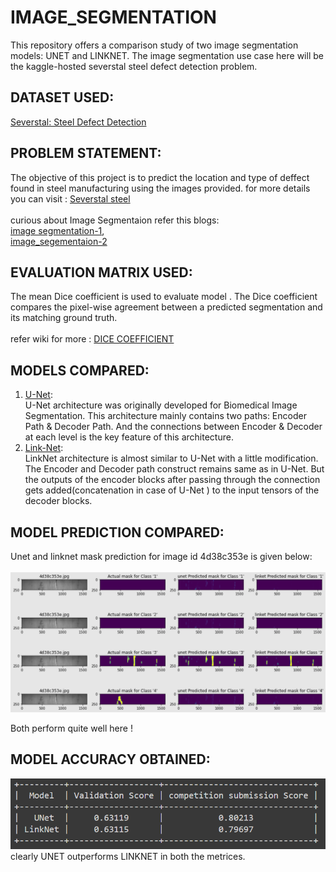 # IMAGE_SEGMENTATION
This repository offers a comparison study of two image segmentation models: UNET and LINKNET. The image segmentation use case here will be the kaggle-hosted severstal steel defect detection problem.

## DATASET USED:
[Severstal: Steel Defect Detection](https://www.kaggle.com/c/severstal-steel-defect-detection/data)

## PROBLEM STATEMENT: 
The objective of this project is to predict the location and type of deffect found in steel manufacturing using the images provided. for more details you can visit : [Severstal steel](https://www.kaggle.com/c/severstal-steel-defect-detection)<br><br>
curious about Image Segmentaion refer this blogs: <br>
[image segmentation-1](https://neptune.ai/blog/image-segmentation),<br>
[image_segementaion-2](https://towardsdatascience.com/semantic-image-segmentation-using-fully-convolutional-networks-bf0189fa3eb8)

## EVALUATION MATRIX USED:
The mean Dice coefficient is used to evaluate model . The Dice coefficient compares the pixel-wise agreement between a predicted segmentation and its matching ground truth.<br><br>
refer wiki for more : [DICE COEFFICIENT](https://en.wikipedia.org/wiki/S%C3%B8rensen%E2%80%93Dice_coefficient) 

## MODELS COMPARED:
1. [U-Net](https://arxiv.org/abs/1505.04597):<br> 
U-Net architecture was originally developed for Biomedical Image Segmentation. This architecture mainly contains two paths: Encoder Path & Decoder Path. And the connections between Encoder & Decoder at each level is the key feature of this architecture.<br>
2. [Link-Net](https://arxiv.org/abs/1707.03718):<br>
LinkNet architecture is almost similar to U-Net with a little modification. The Encoder and Decoder path construct remains same as in U-Net. But the outputs of the encoder blocks after passing through the connection gets added(concatenation in case of U-Net ) to the input tensors of the decoder blocks.<br>


## MODEL PREDICTION COMPARED:
Unet and linknet mask prediction for image id 4d38c353e is given below:<br> <br> 
![prediciton for image id:](https://github.com/gourav19102/Image-Segmentation/blob/main/images/result.PNG)

Both perform quite well here !
## MODEL ACCURACY OBTAINED:
![alt text](https://github.com/gourav19102/Image-Segmentation/blob/main/images/Capture1.PNG)<br>
clearly UNET outperforms LINKNET in both the metrices.

